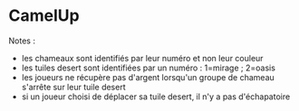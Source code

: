 # CamelUp

Notes :
- les chameaux sont identifiés par leur numéro et non leur couleur
- les tuiles desert sont identifiées par un numéro : 1=mirage ; 2=oasis
- les joueurs ne récupère pas d'argent lorsqu'un groupe de chameau s'arrête sur leur tuile desert
- si un joueur choisi de déplacer sa tuile desert, il n'y a pas d'échapatoire
